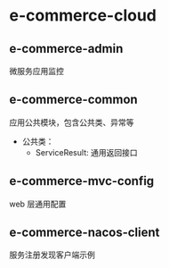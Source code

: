 # e-commerce-cloud


## e-commerce-admin
微服务应用监控

## e-commerce-common
应用公共模块，包含公共类、异常等  
+ 公共类： 
  - ServiceResult: 通用返回接口

## e-commerce-mvc-config
web 层通用配置

## e-commerce-nacos-client
服务注册发现客户端示例